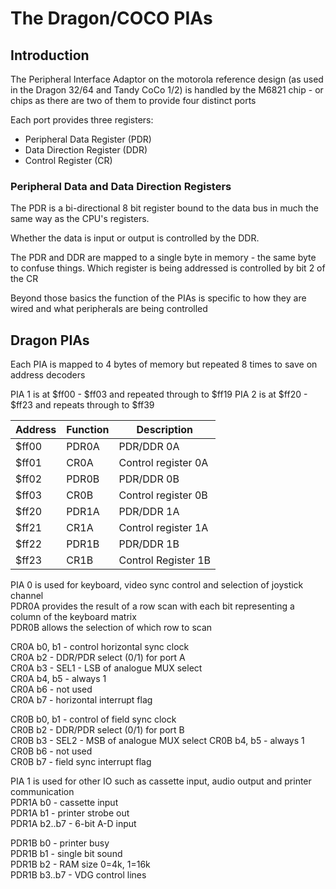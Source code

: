 # The Dragon/COCO PIAs #

## Introduction ##

The Peripheral Interface Adaptor on the motorola reference design
(as used in the Dragon 32/64 and Tandy CoCo 1/2) is handled by
the M6821 chip - or chips as there are two of them to provide
four distinct ports

Each port provides three registers:

* Peripheral Data Register (PDR)
* Data Direction Register (DDR)
* Control Register (CR)

### Peripheral Data and Data Direction Registers ###
The PDR is a bi-directional 8 bit register bound to the data bus in 
much the same way as the CPU's registers.

Whether the data is input or output is controlled by the DDR.

The PDR and DDR are mapped to a single byte in memory - the same byte
to confuse things. Which register is being addressed is controlled by 
bit 2 of the CR

Beyond those basics the function of the PIAs is specific to how they
are wired and what peripherals are being controlled

## Dragon PIAs ##

Each PIA is mapped to 4 bytes of memory but repeated 8 times to save
on address decoders

PIA 1 is at $ff00 - $ff03 and repeated through to $ff19
PIA 2 is at $ff20 - $ff23 and repeats through to $ff39

| Address | Function | Description |
| ------- | -------- | ----------- |
| $ff00 | PDR0A | PDR/DDR 0A |
| $ff01 | CR0A | Control register 0A |
| $ff02 | PDR0B | PDR/DDR 0B |
| $ff03 | CR0B | Control register 0B |
| $ff20 | PDR1A | PDR/DDR 1A |
| $ff21 | CR1A | Control register 1A |
| $ff22 | PDR1B | PDR/DDR 1B |
| $ff23 | CR1B | Control Register 1B |

PIA 0 is used for keyboard, video sync control and selection 
of joystick channel  
PDR0A provides the result of a row scan with each bit 
representing a column of the keyboard matrix  
PDR0B allows the selection of which row to scan  

CR0A b0, b1 - control horizontal sync clock  
CR0A b2 - DDR/PDR select (0/1) for port A   
CR0A b3 - SEL1 - LSB of analogue MUX select  
CR0A b4, b5 - always 1  
CR0A b6 - not used  
CR0A b7 - horizontal interrupt flag  

CR0B b0, b1 - control of field sync clock  
CR0B b2 - DDR/PDR select (0/1) for port B  
CR0B b3 - SEL2 - MSB of analogue MUX select
CR0B b4, b5 - always 1  
CR0B b6 - not used  
CR0B b7 - field sync interrupt flag  

PIA 1 is used for other IO such as cassette input,
audio output and printer communication  
PDR1A b0 - cassette input  
PDR1A b1 - printer strobe out  
PDR1A b2..b7 - 6-bit A-D input  

PDR1B b0 - printer busy  
PDR1B b1 - single bit sound  
PDR1B b2 - RAM size 0=4k, 1=16k  
PDR1B b3..b7 - VDG control lines
